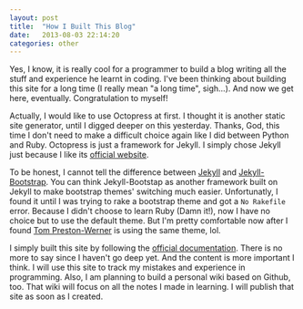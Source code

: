 ```yaml
---
layout: post
title:  "How I Built This Blog"
date:   2013-08-03 22:14:20
categories: other
---
```


Yes, I know, it is really cool for a programmer to build a blog writing all the stuff and experience he learnt in coding. I've been thinking about building this site for a long time (I really mean "a long time", sigh…). And now we get here, eventually. Congratulation to myself!

Actually, I would like to use Octopress at first. I thought it is another static site generator, until I digged deeper on this yesterday. Thanks, God, this time I don't need to make a difficult choice again like I did between Python and Ruby. Octopress is just a framework for Jekyll. I simply chose Jekyll just because I like its [official website][jekyll].

To be honest, I cannot tell the difference between [Jekyll][jekyll] and [Jekyll-Bootstrap][jekyllbootstrap]. You can think Jekyll-Bootstap as another framework built on Jekyll to make bootstrap themes' switching much easier. Unfortunatly, I found it until I was trying to rake a bootstrap theme and got a `No Rakefile` error. Because I didn't choose to learn Ruby (Damn it!), now I have no choice but to use the default theme. But I'm pretty comfortable now after I found [Tom Preston-Werner][TPW] is using the same theme, lol.

I simply built this site by following the [official documentation][jekyll-doc]. There is no more to say since I haven't go deep yet. And the content is more important I think. I will use this site to track my mistakes and experience in programming. Also, I am planning to build a personal wiki based on Github, too. That wiki will focus on all the notes I made in learning. I will publish that site as soon as I created.

[jekyll]:          http://jekyllrb.com/
[jekyllbootstrap]: http://jekyllbootstrap.com/
[TPW]:             http://tom.preston-werner.com/
[jekyll-doc]:      http://jekyllrb.com/docs/home/